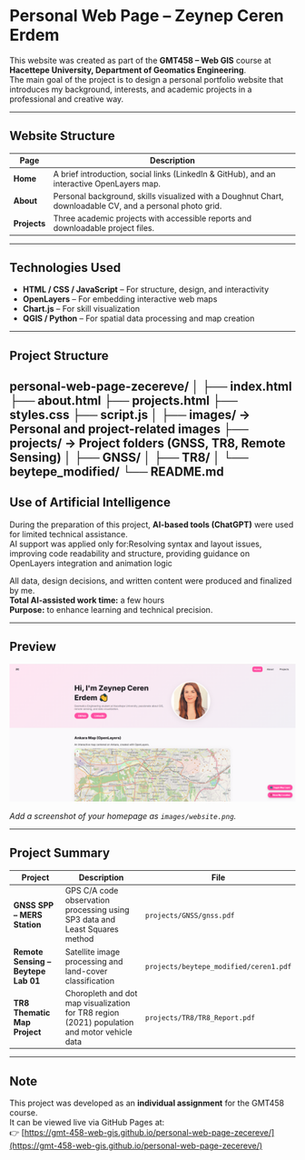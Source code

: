 #  Personal Web Page – Zeynep Ceren Erdem

This website was created as part of the **GMT458 – Web GIS** course at **Hacettepe University, Department of Geomatics Engineering**.  
The main goal of the project is to design a personal portfolio website that introduces my background, interests, and academic projects in a professional and creative way.

---

##  Website Structure

| Page | Description |
|------|--------------|
| **Home** | A brief introduction, social links (LinkedIn & GitHub), and an interactive OpenLayers map. |
| **About** | Personal background, skills visualized with a Doughnut Chart, downloadable CV, and a personal photo grid. |
| **Projects** | Three academic projects with accessible reports and downloadable project files. |

---

##  Technologies Used

- **HTML / CSS / JavaScript** – For structure, design, and interactivity  
- **OpenLayers** – For embedding interactive web maps  
- **Chart.js** – For skill visualization  
- **QGIS / Python** – For spatial data processing and map creation  

---

##  Project Structure

personal-web-page-zecereve/
│
├── index.html
├── about.html
├── projects.html
├── styles.css
├── script.js
│
├── images/ → Personal and project-related images
├── projects/ → Project folders (GNSS, TR8, Remote Sensing)
│ ├── GNSS/
│ ├── TR8/
│ └── beytepe_modified/
└── README.md
---

##  Use of Artificial Intelligence

During the preparation of this project, **AI-based tools (ChatGPT)** were used for limited technical assistance.  
AI support was applied only for:Resolving syntax and layout issues, improving code readability and structure, providing guidance on OpenLayers integration and animation logic  

All data, design decisions, and written content were produced and finalized by me.  
**Total AI-assisted work time:** a few hours  
**Purpose:** to enhance learning and technical precision.

---

##  Preview

![Webpage Preview](images/website.png)

_Add a screenshot of your homepage as `images/website.png`._

---

##  Project Summary

| Project | Description | File |
|----------|--------------|------|
| **GNSS SPP – MERS Station** | GPS C/A code observation processing using SP3 data and Least Squares method | `projects/GNSS/gnss.pdf` |
| **Remote Sensing – Beytepe Lab 01** | Satellite image processing and land-cover classification | `projects/beytepe_modified/ceren1.pdf` |
| **TR8 Thematic Map Project** | Choropleth and dot map visualization for TR8 region (2021) population and motor vehicle data | `projects/TR8/TR8_Report.pdf` |

---

##  Note

This project was developed as an **individual assignment** for the GMT458 course.  
It can be viewed live via GitHub Pages at:  
👉 [https://gmt-458-web-gis.github.io/personal-web-page-zecereve/](https://gmt-458-web-gis.github.io/personal-web-page-zecereve/)
